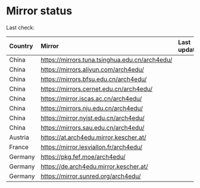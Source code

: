 <script src="./time.js"></script>
# Mirror status
Last check: <script type="text/javascript">localize(1701612894.7152627);</script>

|Country|Mirror|Last update|
|:------|:-----|:----------|
|China|https://mirrors.tuna.tsinghua.edu.cn/arch4edu/|<script type="text/javascript">localize(1701585021);</script>|
|China|https://mirrors.aliyun.com/arch4edu/|<script type="text/javascript">localize(1701585021);</script>|
|China|https://mirrors.bfsu.edu.cn/arch4edu/|<script type="text/javascript">localize(1701585021);</script>|
|China|https://mirrors.cernet.edu.cn/arch4edu/|<script type="text/javascript">localize(1701585021);</script>|
|China|https://mirror.iscas.ac.cn/arch4edu/|<script type="text/javascript">localize(1701585021);</script>|
|China|https://mirrors.nju.edu.cn/arch4edu/|<script type="text/javascript">localize(1701541753);</script>|
|China|https://mirror.nyist.edu.cn/arch4edu/|<script type="text/javascript">localize(1701585021);</script>|
|China|https://mirrors.sau.edu.cn/arch4edu/|<script type="text/javascript">localize(1701585021);</script>|
|Austria|https://at.arch4edu.mirror.kescher.at/|<script type="text/javascript">localize(1701585021);</script>|
|France|https://mirror.lesviallon.fr/arch4edu/|<script type="text/javascript">localize(1701585021);</script>|
|Germany|https://pkg.fef.moe/arch4edu/|<script type="text/javascript">localize(1701585021);</script>|
|Germany|https://de.arch4edu.mirror.kescher.at/|<script type="text/javascript">localize(1701585021);</script>|
|Germany|https://mirror.sunred.org/arch4edu/|<script type="text/javascript">localize(1701585021);</script>|

<script src="./tablefilter/tablefilter.js"></script>
<script src="./table.js"></script>